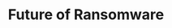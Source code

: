 ---
title: Future of Ransomware
permalink: "/program/presentations/michael-firstenberg/"
layout: presentation
speaker:
- name: Michael Firstenberg
  role: Director, Industrial Security
  work: Waterfall Security
  image: temp
id: presentation
published: true
---
